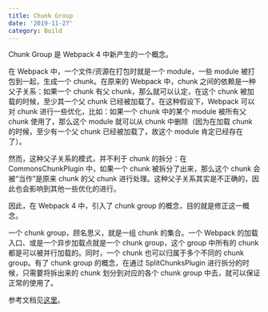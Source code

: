 ```yaml
---
title: Chunk Group
date: '2019-11-27'
category: Build
---
```


Chunk Group 是 Webpack 4 中新产生的一个概念。

在 Webpack 中，一个文件/资源在打包时就是一个 module，一些 module 被打包到一起，生成一个 chunk。在原来的 Webpack 中，chunk 之间的依赖是一种父子关系：如果一个 chunk 有父 chunk，那么就可以认定，在这个 chunk 被加载的时候，至少其一个父 chunk 已经被加载了。在这种假设下，Webpack 可以对 chunk 进行一些优化，比如：如果一个 chunk 中的某个 module 被所有父 chunk 使用了，那么这个 module 就可以从 chunk 中删除（因为在加载 chunk 的时候，至少有一个父 chunk 已经被加载了，故这个 module 肯定已经存在了）。

然而，这种父子关系的模式，并不利于 chunk 的拆分：在 CommonsChunkPlugin 中，如果一个 chunk 被拆分了出来，那么这个 chunk 会被“当作”是原来 chunk 的父 chunk 进行处理。这种父子关系其实是不正确的，因此也会影响到其他一些优化的进行。

因此，在 Webpack 4 中，引入了 chunk group 的概念，目的就是修正这一概念。

一个 chunk group，顾名思义，就是一组 chunk 的集合。一个 Webpack 的加载入口、或是一个异步加载点就是一个 chunk group，这个 group 中所有的 chunk 都是可以被并行加载的。同时，一个 chunk 也可以归属于多个不同的 chunk group。有了 chunk group 的概念，在通过 SplitChunksPlugin 进行拆分的时候，只需要将拆出来的 chunk 划分到对应的各个 chunk group 中去，就可以保证正常的使用了。

参考文档见[这里](https://medium.com/webpack/webpack-4-code-splitting-chunk-graph-and-the-splitchunks-optimization-be739a861366)。
